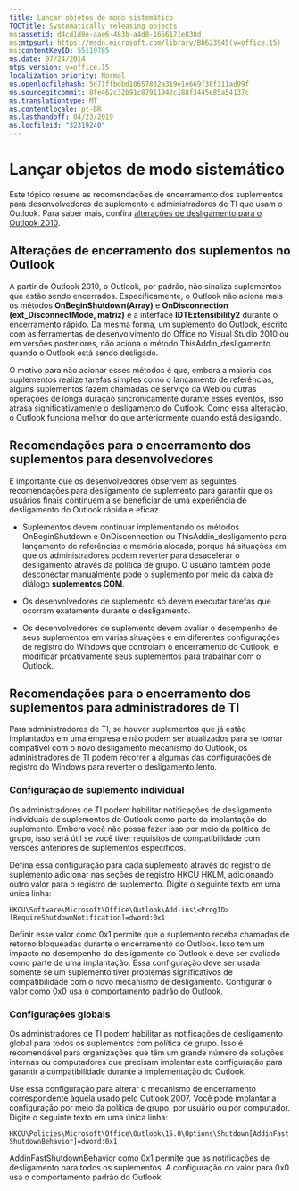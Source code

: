 ```yaml
---
title: Lançar objetos de modo sistemático
TOCTitle: Systematically releasing objects
ms:assetid: d4cd1d8e-aae6-483b-a4d8-1656171e838d
ms:mtpsurl: https://msdn.microsoft.com/library/Bb623945(v=office.15)
ms:contentKeyID: 55119785
ms.date: 07/24/2014
mtps_version: v=office.15
localization_priority: Normal
ms.openlocfilehash: 5d71ffbdbd10657832a319e1e669f38f311ad99f
ms.sourcegitcommit: 8fe462c32b91c87911942c188f3445e85a54137c
ms.translationtype: MT
ms.contentlocale: pt-BR
ms.lasthandoff: 04/23/2019
ms.locfileid: "32319240"
---
```

# <a name="systematically-releasing-objects"></a>Lançar objetos de modo sistemático

Este tópico resume as recomendações de encerramento dos suplementos para desenvolvedores de suplemento e administradores de TI que usam o Outlook. Para saber mais, confira [alterações de desligamento para o Outlook 2010](https://msdn.microsoft.com/library/ee720183\(v=office.15\)).

## <a name="add-in-shutdown-changes-in-outlook"></a>Alterações de encerramento dos suplementos no Outlook

A partir do Outlook 2010, o Outlook, por padrão, não sinaliza suplementos que estão sendo encerrados. Especificamente, o Outlook não aciona mais os métodos **OnBeginShutdown(Array)** e **OnDisconnection (ext\_DisconnectMode, matriz)** e a interface **IDTExtensibility2** durante o encerramento rápido. Da mesma forma, um suplemento do Outlook, escrito com as ferramentas de desenvolvimento do Office no Visual Studio 2010 ou em versões posteriores, não aciona o método ThisAddin\_desligamento quando o Outlook está sendo desligado. 

O motivo para não acionar esses métodos é que, embora a maioria dos suplementos realize tarefas simples como o lançamento de referências, alguns suplementos fazem chamadas de serviço da Web ou outras operações de longa duração sincronicamente durante esses eventos, isso atrasa significativamente o desligamento do Outlook. Como essa alteração, o Outlook funciona melhor do que anteriormente quando está desligando.

## <a name="recommendations-for-add-in-shutdown-for-developers"></a>Recomendações para o encerramento dos suplementos para desenvolvedores

É importante que os desenvolvedores observem as seguintes recomendações para desligamento de suplemento para garantir que os usuários finais continuem a se beneficiar de uma experiência de desligamento do Outlook rápida e eficaz.

- Suplementos devem continuar implementando os métodos OnBeginShutdown e OnDisconnection ou ThisAddin\_desligamento para lançamento de referências e memória alocada, porque há situações em que os administradores podem reverter para desacelerar o desligamento através da política de grupo. O usuário também pode desconectar manualmente pode o suplemento por meio da caixa de diálogo **suplementos COM**.

- Os desenvolvedores de suplemento só devem executar tarefas que ocorram exatamente durante o desligamento.

- Os desenvolvedores de suplemento devem avaliar o desempenho de seus suplementos em várias situações e em diferentes configurações de registro do Windows que controlam o encerramento do Outlook, e modificar proativamente seus suplementos para trabalhar com o Outlook.

## <a name="recommendations-for-add-in-shutdown-for-it-administrators"></a>Recomendações para o encerramento dos suplementos para administradores de TI

Para administradores de TI, se houver suplementos que já estão implantados em uma empresa e não podem ser atualizados para se tornar compatível com o novo desligamento mecanismo do Outlook, os administradores de TI podem recorrer a algumas das configurações de registro do Windows para reverter o desligamento lento.

### <a name="individual-add-in-setting"></a>Configuração de suplemento individual

Os administradores de TI podem habilitar notificações de desligamento individuais de suplementos do Outlook como parte da implantação do suplemento. Embora você não possa fazer isso por meio da política de grupo, isso será útil se você tiver requisitos de compatibilidade com versões anteriores de suplementos específicos.

Defina essa configuração para cada suplemento através do registro de suplemento adicionar nas seções de registro HKCU HKLM, adicionando outro valor para o registro de suplemento. Digite o seguinte texto em uma única linha:

`HKCU\Software\Microsoft\Office\Outlook\Add-ins\<ProgID>[RequireShutdownNotification]=dword:0x1`

Definir esse valor como 0x1 permite que o suplemento receba chamadas de retorno bloqueadas durante o encerramento do Outlook. Isso tem um impacto no desempenho do desligamento do Outlook e deve ser avaliado como parte de uma implantação. Essa configuração deve ser usada somente se um suplemento tiver problemas significativos de compatibilidade com o novo mecanismo de desligamento. Configurar o valor como 0x0 usa o comportamento padrão do Outlook.

### <a name="global-setting"></a>Configurações globais

Os administradores de TI podem habilitar as notificações de desligamento global para todos os suplementos com política de grupo. Isso é recomendável para organizações que têm um grande número de soluções internas ou computadores que precisam implantar esta configuração para garantir a compatibilidade durante a implementação do Outlook.

Use essa configuração para alterar o mecanismo de encerramento correspondente àquela usado pelo Outlook 2007. Você pode implantar a configuração por meio da política de grupo, por usuário ou por computador. Digite o seguinte texto em uma única linha:

`HKCU\Policies\Microsoft\Office\Outlook\15.0\Options\Shutdown[AddinFastShutdownBehavior]=dword:0x1`

AddinFastShutdownBehavior como 0x1 permite que as notificações de desligamento para todos os suplementos. A configuração do valor para 0x0 usa o comportamento padrão do Outlook.

